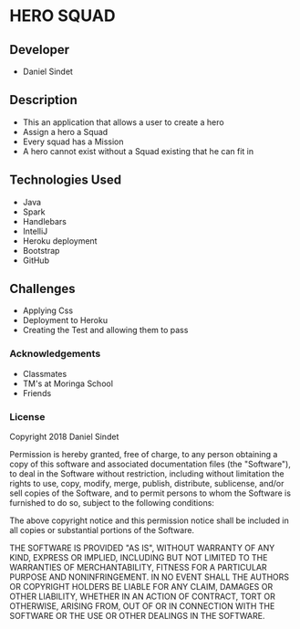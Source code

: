 # HERO SQUAD

## Developer 

* Daniel Sindet 
## Description
 * This an application that allows a user to create a hero
 * Assign a hero a Squad
 * Every squad has a Mission
 * A hero cannot exist without a Squad existing that he can fit in
 
## Technologies Used 
* Java
* Spark
* Handlebars
* IntelliJ
* Heroku deployment
* Bootstrap
* GitHub

## Challenges 
* Applying Css
* Deployment to Heroku
* Creating the Test and allowing them to pass

### Acknowledgements 
* Classmates
* TM's at Moringa School
* Friends
### License
Copyright 2018 Daniel Sindet

Permission is hereby granted, free of charge, to any person obtaining a copy of this software and associated documentation files (the "Software"), to deal in the Software without restriction, including without limitation the rights to use, copy, modify, merge, publish, distribute, sublicense, and/or sell copies of the Software, and to permit persons to whom the Software is furnished to do so, subject to the following conditions:

The above copyright notice and this permission notice shall be included in all copies or substantial portions of the Software.

THE SOFTWARE IS PROVIDED "AS IS", WITHOUT WARRANTY OF ANY KIND, EXPRESS OR IMPLIED, INCLUDING BUT NOT LIMITED TO THE WARRANTIES OF MERCHANTABILITY, FITNESS FOR A PARTICULAR PURPOSE AND NONINFRINGEMENT. IN NO EVENT SHALL THE AUTHORS OR COPYRIGHT HOLDERS BE LIABLE FOR ANY CLAIM, DAMAGES OR OTHER LIABILITY, WHETHER IN AN ACTION OF CONTRACT, TORT OR OTHERWISE, ARISING FROM, OUT OF OR IN CONNECTION WITH THE SOFTWARE OR THE USE OR OTHER DEALINGS IN THE SOFTWARE.

